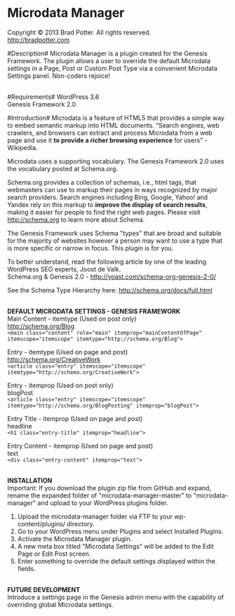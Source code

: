 Microdata Manager
=================

Copyright © 2013 Brad Potter. All rights reserved.<br />
http://bradpotter.com

#Description#
Microdata Manager is a plugin created for the Genesis Framework. The plugin allows a user to override the default Microdata settings in a Page, Post or Custom Post Type via a convenient Microdata Settings panel. Non-coders rejoice!<br /><br />

#Requirements#
WordPress 3.6<br />
Genesis Framework 2.0

#Introduction#
Microdata is a feature of HTML5 that provides a simple way to embed semantic markup into HTML documents. “Search engines, web crawlers, and browsers can extract and process Microdata from a web page and use it <strong>to provide a richer browsing experience</strong> for users” - Wikipedia.<br />

Microdata uses a supporting vocabulary. The Genesis Framework 2.0 uses the vocabulary posted at Schema.org.<br />

Schema.org provides a collection of schemas, i.e., html tags, that webmasters can use to markup their pages in ways recognized by major search providers. Search engines including Bing, Google, Yahoo! and Yandex rely on this markup to <strong>improve the display of search results</strong>, making it easier for people to find the right web pages.
Please visit http://schema.org to learn more about Schema.<br />

The Genesis Framework uses Schema "types" that are broad and suitable for the majority of websites however a person may want to use a type that is more specific or narrow in focus. This plugin is for you.<br />

To better understand, read the following article by one of the leading WordPress SEO experts, Joost de Valk.<br />
Schema.org & Genesis 2.0 - http://yoast.com/schema-org-genesis-2-0/<br />

See the Schema Type Hierarchy here: http://schema.org/docs/full.html<br /><br />

<strong>DEFAULT MICRODATA SETTINGS - GENESIS FRAMEWORK</strong><br />
Main Content - itemtype (Used on post only)<br />
http://schema.org/Blog<br />
`<main class="content" role="main" itemprop="mainContentOfPage" itemscope="itemscope" itemtype="http://schema.org/Blog">`<br />

Entry - itemtype (Used on page and post)<br />
http://schema.org/CreativeWork<br />
`<article class="entry" itemscope="itemscope" itemtype="http://schema.org/CreativeWork">`

Entry - itemprop (Used on post only)<br />
blogPost<br />
`<article class="entry" itemscope="itemscope" itemtype="http://schema.org/BlogPosting" itemprop="blogPost">`

Entry Title - itemprop (Used on page and post)<br />
headline<br />
`<h1 class="entry-title" itemprop="headline">`

Entry Content - itemprop (Used on page and post)<br />
text<br />
`<div class="entry-content" itemprop="text">`<br /><br />


<strong>INSTALLATION</strong><br />
Important: If you download the plugin zip file from GitHub and expand, rename the expanded folder of "microdata-manager-master" to "microdata-manager" and upload to your WordPress plugins folder.

1. Upload the microdata-manager folder via FTP to your wp-content/plugins/ directory.<br />
2. Go to your WordPress menu under Plugins and select Installed Plugins.<br />
3. Activate the Microdata Manager plugin.<br />
4. A new meta box titled "Microdata Settings" will be added to the Edit Page or Edit Post screen.<br />
5. Enter something to override the default settings displayed within the fields.<br /><br />

<strong>FUTURE DEVELOPMENT</strong><br />
Introduce a settings page in the Genesis admin menu with the capability of overriding global Microdata settings.
